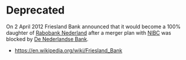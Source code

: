 # Deprecated

On 2 April 2012 Friesland Bank announced that it would become a 100% daughter of [Rabobank Nederland](https://en.wikipedia.org/wiki/Rabobank_Nederland) after a merger plan with [NIBC](https://en.wikipedia.org/wiki/NIBC_Bank) was blocked by [De Nederlandse Bank](https://en.wikipedia.org/wiki/De_Nederlandse_Bank).

*	https://en.wikipedia.org/wiki/Friesland_Bank
